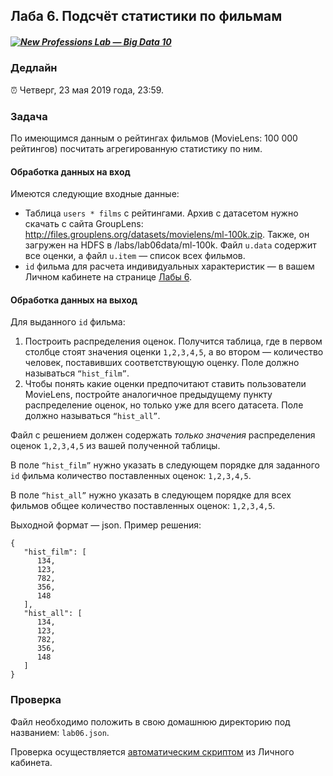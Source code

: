 ﻿## Лаба 6. Подсчёт статистики по фильмам

##### [![New Professions Lab — Big Data 10](http://data.newprolab.com/public-newprolab-com/npl7.svg)](https://github.com/newprolab/content_bigdata10)

### Дедлайн

⏰  Четверг, 23 мая 2019 года, 23:59.

### Задача

По имеющимся данным о рейтингах фильмов (MovieLens: 100 000 рейтингов) посчитать агрегированную статистику по ним.

#### Обработка данных на вход

Имеются следующие входные данные:
* Таблица `users * films` с рейтингами. Архив с датасетом нужно скачать с сайта GroupLens: http://files.grouplens.org/datasets/movielens/ml-100k.zip. Также, он загружен на HDFS в /labs/lab06data/ml-100k. Файл `u.data` содержит все оценки, а файл `u.item` — список всех фильмов.
* `id` фильма для расчета индивидуальных характеристик — в вашем Личном кабинете на странице [Лабы 6](http://lk.newprolab.com/lab/laba06).

#### Обработка данных на выход

Для выданного `id` фильма: 
1. Построить распределения оценок. Получится таблица, где в первом столбце стоят значения оценки `1,2,3,4,5`, а во втором — количество человек, поставивших соответствующую оценку. Поле должно называться `“hist_film”`.
2. Чтобы понять какие оценки предпочитают ставить пользователи MovieLens, постройте аналогичное предыдущему пункту распределение оценок, но только уже для всего датасета. Поле должно называться `“hist_all”`.

Файл с решением должен содержать *только значения* распределения оценок `1,2,3,4,5` из вашей полученной таблицы. 

В поле `“hist_film”` нужно указать в следующем порядке для заданного `id` фильма  количество поставленных оценок: `1,2,3,4,5`.

В поле `“hist_all”` нужно указать в следующем порядке для всех фильмов общее количество поставленных оценок: `1,2,3,4,5`.

Выходной формат — json. Пример решения:

```
{
   "hist_film": [  
      134,
      123,
      782,
      356,
      148
   ],
   "hist_all": [  
      134,
      123,
      782,
      356,
      148
   ]
}
```

### Проверка

Файл необходимо положить в свою домашнюю директорию под названием: `lab06.json`.

Проверка осуществляется [автоматическим скриптом](http://lk.newprolab.com/lab/laba06) из Личного кабинета.

